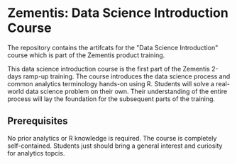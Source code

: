 # Zementis: Data Science Introduction Course


The repository contains the artifcats for the "Data Science Introduction" course which is part of the Zementis product training. 

This data science introduction course is the first part of the Zementis 2-days ramp-up training. The course introduces the data science process and common analytics terminology hands-on using R. Students will solve a real-world data science problem on their own. Their understanding of the entire process will lay the foundation for the subsequent parts of the training. 

## Prerequisites

No prior analytics or R knowledge is required. The course is completely self-contained. Students just should bring a general interest and curiosity for analytics topcis.

